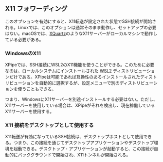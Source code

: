 ## X11 フォワーディング

このオプションを有効にすると、X11転送が設定された状態でSSH接続が開始される。Linuxでは、このオプションは通常そのまま動作し、セットアップの必要はない。macOSでは、[XQuartz](https://www.xquartz.org/)のようなX11サーバーがローカルマシンで動作している必要がある。

### WindowsのX11

XPipeでは、SSH接続にWSL2のX11機能を使うことができる。このために必要なのは、ローカルシステムにインストールされた [WSL2](https://learn.microsoft.com/en-us/windows/wsl/install) ディストリビューションだけである。XPipeは可能であれば互換性のあるインストールされたディストリビューションを自動的に選択するが、設定メニューで別のディストリビューションを使うこともできる。

つまり、WindowsにX11サーバーを別途インストールする必要はない。ただし、X11サーバーを使用している場合は、XPipeがそれを検出し、現在稼働しているX11サーバーを使用する。

### X11 接続をデスクトップとして使用する

X11転送が有効になっているSSH接続は、デスクトップホストとして使用できる。つまり、この接続を通じてデスクトップアプリケーションやデスクトップ環境を起動できる。デスクトップ・アプリケーションが起動すると、この接続が自動的にバックグラウンドで開始され、X11トンネルが開始される。
